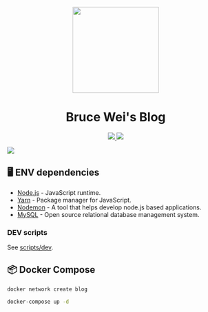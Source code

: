 <p align="center">
  <a href="https://brusw.com">
    <img width="200" src="https://resource.brusw.com/favicon.svg">
  </a>
</p>

<h1 align="center">Bruce Wei's Blog</h1>

<p align="center">
  <a href="https://jenkins.brusw.com/job/brusw.com/job/dev">
    <img src="https://jenkins.brusw.com/buildStatus/icon?job=brusw.com%2Fdev">
  </a>
  <a href="https://opensource.org/licenses/MIT">
    <img src="https://img.shields.io/badge/License-MIT-yellow.svg">
  </a>
</p>

[![](https://resource.brusw.com/homepage.jpg)](https://brusw.com)

## 🖥 ENV dependencies
- [Node.js](https://nodejs.org) - JavaScript runtime.
- [Yarn](https://classic.yarnpkg.com/lang/en) - Package manager for JavaScript.
- [Nodemon](https://nodemon.io) - A tool that helps develop node.js based applications.
- [MySQL](https://www.mysql.com) - Open source relational database management system.

### DEV scripts

See [scripts/dev](https://github.com/brusw/brusw.com/tree/master/scripts/dev).

## 📦 Docker Compose
```bash
docker network create blog
```

```bash
docker-compose up -d
```
